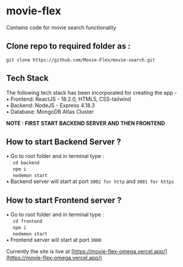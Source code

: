 # movie-flex
Contains code for movie search functionality
## Clone repo to required folder as :
`git clone https://github.com/Movie-Flex/movie-search.git`
## Tech Stack
The following tech stack has been incorporated for creating the app - <br>
• Frontend: ReactJS - 18.2.0, HTML5, CSS-tailwind <br>
• Backend: NodeJS - Express 4.18.3 <br>
• Database: MongoDB Atlas Cluster <br>


<b>NOTE : FIRST START BACKEND SERVER AND THEN FRONTEND </b> 

## How to start Backend Server ?
• Go to root folder and in terminal type : <br>
  &emsp; `cd backend` <br>
  &emsp; `npm i` <br>
  &emsp; `nodemon start` <br>
• Backend server will start at port `3002 for http` and `3001 for https`


## How to start Frontend server ?
• Go to root folder and in terminal type : <br>
  &emsp; `cd frontend` <br>
  &emsp; `npm i` <br>
  &emsp; `nodemon start` <br>
• Frontend server will start at port `3000`

Currently the site is live at [https://movie-flex-omega.vercel.app/](https://movie-flex-omega.vercel.app/)

